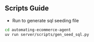 ## Scripts Guide
- Run to generate sql seeding file
```bash
cd automating-ecommerce-agent
uv run server/scripts/gen_seed_sql.py
```